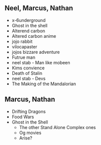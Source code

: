 
Neel, Marcus, Nathan
---------------------

* x-6underground
* Ghost in the shell
* Alterend carbon
* Altered carbon anime
* jojo rabbit
* vilocapaster
* jojos bizzare adventure
* Futrue man
* neel stab - Man like mobeen
* Kims convience
* Death of Stalin
* neel stab - Devs
* The Making of the Mandalorian


Marcus, Nathan
---------------
* Drifting Dragons
* Food Wars
* Ghost in the Shell
    * The other Stand Alone Complex ones
    * Og movies
    * Arise?

